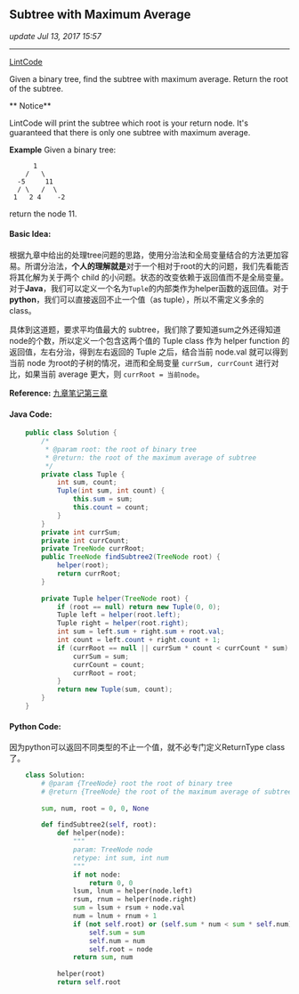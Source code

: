 ## Subtree with Maximum Average
_update Jul 13, 2017 15:57_

---
[LintCode](http://www.lintcode.com/en/problem/subtree-with-maximum-average/#)

Given a binary tree, find the subtree with maximum average. Return the root of the subtree.

** Notice**

LintCode will print the subtree which root is your return node.
It's guaranteed that there is only one subtree with maximum average.

     
**Example**
Given a binary tree:
     
          1
        /   \
      -5     11
      / \   /  \
     1   2 4    -2 
return the node 11.

#### Basic Idea:
根据九章中给出的处理tree问题的思路，使用分治法和全局变量结合的方法更加容易。所谓分治法，**个人的理解就是**对于一个相对于root的大的问题，我们先看能否将其化解为关于两个 child 的小问题。状态的改变依赖于返回值而不是全局变量。对于**Java**，我们可以定义一个名为`Tuple`的内部类作为helper函数的返回值。对于**python**，我们可以直接返回不止一个值（as tuple），所以不需定义多余的 class。

具体到这道题，要求平均值最大的 subtree，我们除了要知道sum之外还得知道node的个数，所以定义一个包含这两个值的 Tuple class 作为 helper function 的返回值，左右分治，得到左右返回的 Tuple 之后，结合当前 node.val 就可以得到当前 node 为root的子树的情况，进而和全局变量 `currSum, currCount` 进行对比，如果当前 average 更大，则 `currRoot = 当前node`。

**Reference:** [九章笔记第三章](https://stomachache007.wordpress.com/2017/03/12/%E4%B9%9D%E7%AB%A0%E7%AE%97%E6%B3%95%E7%AC%94%E8%AE%B0-3-binary-tree-divide-conquer/)

#### Java Code:
```java
    public class Solution {
        /*
         * @param root: the root of binary tree
         * @return: the root of the maximum average of subtree
         */
        private class Tuple {
            int sum, count;
            Tuple(int sum, int count) {
                this.sum = sum;
                this.count = count;
            }
        }
        private int currSum;
        private int currCount;
        private TreeNode currRoot;
        public TreeNode findSubtree2(TreeNode root) {
            helper(root);
            return currRoot;
        }
        
        private Tuple helper(TreeNode root) {
            if (root == null) return new Tuple(0, 0);
            Tuple left = helper(root.left);
            Tuple right = helper(root.right);
            int sum = left.sum + right.sum + root.val;
            int count = left.count + right.count + 1;
            if (currRoot == null || currSum * count < currCount * sum) {
                currSum = sum;
                currCount = count;
                currRoot = root;
            }
            return new Tuple(sum, count);
        }
    }
```

#### Python Code:
因为python可以返回不同类型的不止一个值，就不必专门定义ReturnType class 了。
```python
    class Solution:
        # @param {TreeNode} root the root of binary tree
        # @return {TreeNode} the root of the maximum average of subtree
        
        sum, num, root = 0, 0, None
        
        def findSubtree2(self, root):
            def helper(node):
                """
                param: TreeNode node
                retype: int sum, int num
                """
                if not node:
                    return 0, 0
                lsum, lnum = helper(node.left)
                rsum, rnum = helper(node.right)
                sum = lsum + rsum + node.val
                num = lnum + rnum + 1
                if (not self.root) or (self.sum * num < sum * self.num):
                    self.sum = sum
                    self.num = num
                    self.root = node
                return sum, num
        
            helper(root)
            return self.root
```
